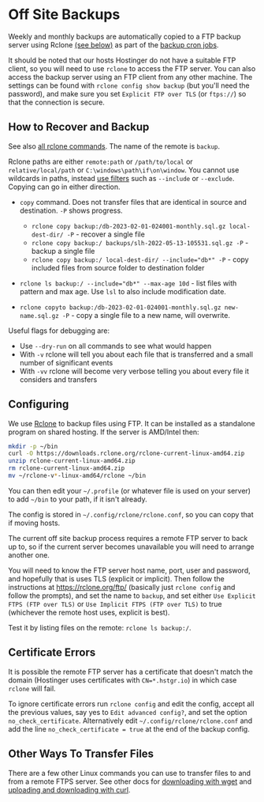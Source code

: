 # Off Site Backups

Weekly and monthly backups are automatically copied to a FTP backup server using Rclone [(see below)](#configuring) as part of the [backup cron jobs](backups.md#automating-backups).

It should be noted that our hosts Hostinger do not have a suitable FTP client, so you will need to use `rclone` to access the FTP server. You can also access the backup server using an FTP client from any other machine. The settings can be found with `rclone config show backup` (but you'll need the password), and make sure you set `Explicit FTP over TLS` (or `ftps://`) so that the connection is secure.

## How to Recover and Backup

See also [all rclone commands](https://rclone.org/commands/). The name of the remote is `backup`.

Rclone paths are either `remote:path` or `/path/to/local` or `relative/local/path` or `C:\windows\path\if\on\window`. You cannot use wildcards in paths, instead [use filters](https://rclone.org/filtering/) such as `--include` or `--exclude`.  Copying can go in either direction.

* `copy` command. Does not transfer files that are identical in source and destination. `-P` shows progress.

    * `rclone copy backup:/db-2023-02-01-024001-monthly.sql.gz local-dest-dir/ -P` - recover a single file
    * `rclone copy backup:/ backups/slh-2022-05-13-105531.sql.gz -P` - backup a single file
    * `rclone copy backup:/ local-dest-dir/ --include="db*" -P` - copy included files from source folder to destination folder

* `rclone ls backup:/ --include="db*" --max-age 10d` - list files with pattern and max age. Use `lsl` to also include modification date.
* `rclone copyto backup:/db-2023-02-01-024001-monthly.sql.gz new-name.sql.gz -P` - copy a single file to a new name, will overwrite.

Useful flags for debugging are:

* Use `--dry-run` on all commands to see what would happen
* With `-v` rclone will tell you about each file that is transferred and a small number of significant events
* With `-vv` rclone will become very verbose telling you about every file it considers and transfers

## Configuring

We use [Rclone](https://rclone.org/) to backup files using FTP. It can be installed as a standalone program on shared hosting. If the server is AMD/Intel then:

```bash
mkdir -p ~/bin
curl -O https://downloads.rclone.org/rclone-current-linux-amd64.zip
unzip rclone-current-linux-amd64.zip
rm rclone-current-linux-amd64.zip
mv ~/rclone-v*-linux-amd64/rclone ~/bin
```

You can then edit your `~/.profile` (or whatever file is used on your server) to add `~/bin` to your path, if it isn't already.

The config is stored in `~/.config/rclone/rclone.conf`, so you can copy that if moving hosts.

The current off site backup process requires a remote FTP server to back up to, so if the current server becomes unavailable you will need to arrange another one.

You will need to know the FTP server host name, port, user and password, and hopefully that is uses TLS (explicit or implicit). Then follow the instructions at <https://rclone.org/ftp/> (basically just `rclone config` and follow the prompts), and set the name to `backup`, and set either `Use Explicit FTPS (FTP over TLS)` or `Use Implicit FTPS (FTP over TLS)` to true (whichever the remote host uses, explicit is best).

Test it by listing files on the remote: `rclone ls backup:/`.

## Certificate Errors

It is possible the remote FTP server has a certificate that doesn't match the domain (Hostinger uses certificates with `CN=*.hstgr.io`) in which case `rclone` will fail.

To ignore certificate errors run `rclone config` and edit the config, accept all the previous values, say yes to `Edit advanced config?`, and set the option `no_check_certificate`.  Alternatively edit `~/.config/rclone/rclone.conf` and add the line `no_check_certificate = true` at the end of the backup config.

## Other Ways To Transfer Files

There are a few other Linux commands you can use to transfer files to and from a remote FTPS server. See other docs for [downloading with wget](development-help.md#download-files-with-wget) and [uploading and downloading with curl](development-help.md#downloading-and-uploading-with-curl).
